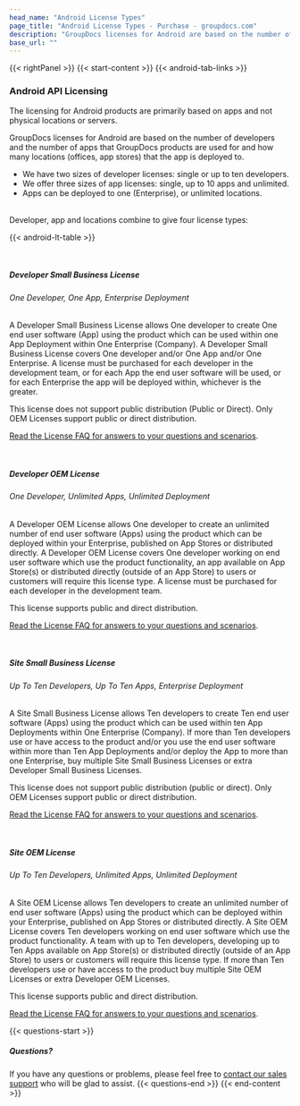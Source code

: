 ```yaml
---
head_name: "Android License Types"
page_title: "Android License Types - Purchase - groupdocs.com"
description: "GroupDocs licenses for Android are based on the number of developers and the number of apps that GroupDocs products are used for and how many locations (offices, app stores) that the app is deployed to."
base_url: ""
---
```

{{< rightPanel >}}
{{< start-content >}}
{{< android-tab-links >}}

### Android API Licensing
The licensing for Android products are primarily based on apps and not physical locations or servers.

GroupDocs licenses for Android are based on the number of developers and the number of apps that GroupDocs products are used for and how many locations (offices, app stores) that the app is deployed to.

* We have two sizes of developer licenses: single or up to ten developers.
* We offer three sizes of app licenses: single, up to 10 apps and unlimited.
* Apps can be deployed to one (Enterprise), or unlimited locations.   

&nbsp;  
Developer, app and locations combine to give four license types:  

{{< android-lt-table >}}  

&nbsp;  
##### **Developer Small Business License**
###### One Developer, One App, Enterprise Deployment  

A Developer Small Business License allows One developer to create One end user software (App) using the product which can be used within one App Deployment within One Enterprise (Company). A Developer Small Business License covers One developer and/or One App and/or One Enterprise. A license must be purchased for each developer in the development team, or for each App the end user software will be used, or for each Enterprise the app will be deployed within, whichever is the greater.

This license does not support public distribution (Public or Direct). Only OEM Licenses support public or direct distribution.

[Read the License FAQ for answers to your questions and scenarios](/faqs/licensing).  

&nbsp;  
##### **Developer OEM License**
###### One Developer, Unlimited Apps, Unlimited Deployment  
A Developer OEM License allows One developer to create an unlimited number of end user software (Apps) using the product which can be deployed within your Enterprise, published on App Stores or distributed directly. A Developer OEM License covers One developer working on end user software which use the product functionality, an app available on App Store(s) or distributed directly (outside of an App Store) to users or customers will require this license type. A license must be purchased for each developer in the development team.

This license supports public and direct distribution.

[Read the License FAQ for answers to your questions and scenarios](/faqs/licensing).  

&nbsp;  
##### **Site Small Business License**
###### Up To Ten Developers, Up To Ten Apps, Enterprise Deployment

A Site Small Business License allows Ten developers to create Ten end user software (Apps) using the product which can be used within ten App Deployments within One Enterprise (Company). If more than Ten developers use or have access to the product and/or you use the end user software within more than Ten App Deployments and/or deploy the App to more than one Enterprise, buy multiple Site Small Business Licenses or extra Developer Small Business Licenses.

This license does not support public distribution (public or direct). Only OEM Licenses support public or direct distribution.

[Read the License FAQ for answers to your questions and scenarios](/faqs/licensing).  

&nbsp;  
##### **Site OEM License**
###### Up To Ten Developers, Unlimited Apps, Unlimited Deployment

A Site OEM License allows Ten developers to create an unlimited number of end user software (Apps) using the product which can be deployed within your Enterprise, published on App Stores or distributed directly. A Site OEM License covers Ten developers working on end user software which use the product functionality. A team with up to Ten developers, developing up to Ten Apps available on App Store(s) or distributed directly (outside of an App Store) to users or customers will require this license type. If more than Ten developers use or have access to the product buy multiple Site OEM Licenses or extra Developer OEM Licenses.

This license supports public and direct distribution.

[Read the License FAQ for answers to your questions and scenarios](/faqs/licensing).  



{{< questions-start >}}
##### Questions?
If you have any questions or problems, please feel free to [contact our sales support](https://about.groupdocs.com/contact/) who will be glad to assist.
{{< questions-end >}}
{{< end-content >}}